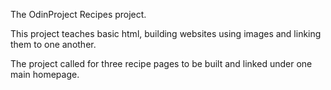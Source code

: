 The OdinProject Recipes project.

This project teaches basic html, building websites using images and linking them to one another.

The project called for three recipe pages to be built and linked under one main homepage.